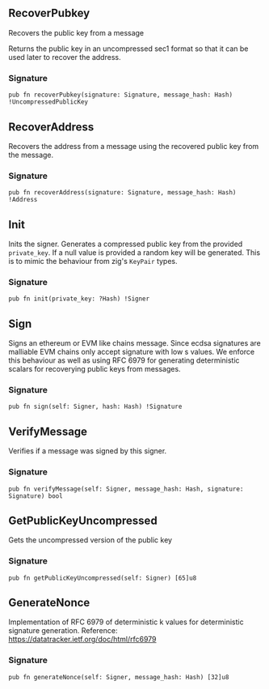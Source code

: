 ## RecoverPubkey
Recovers the public key from a message

Returns the public key in an uncompressed sec1 format so that
it can be used later to recover the address.

### Signature

```zig
pub fn recoverPubkey(signature: Signature, message_hash: Hash) !UncompressedPublicKey
```

## RecoverAddress
Recovers the address from a message using the
recovered public key from the message.

### Signature

```zig
pub fn recoverAddress(signature: Signature, message_hash: Hash) !Address
```

## Init
Inits the signer. Generates a compressed public key from the provided
`private_key`. If a null value is provided a random key will
be generated. This is to mimic the behaviour from zig's `KeyPair` types.

### Signature

```zig
pub fn init(private_key: ?Hash) !Signer
```

## Sign
Signs an ethereum or EVM like chains message.
Since ecdsa signatures are malliable EVM chains only accept
signature with low s values. We enforce this behaviour as well
as using RFC 6979 for generating deterministic scalars for recoverying
public keys from messages.

### Signature

```zig
pub fn sign(self: Signer, hash: Hash) !Signature
```

## VerifyMessage
Verifies if a message was signed by this signer.

### Signature

```zig
pub fn verifyMessage(self: Signer, message_hash: Hash, signature: Signature) bool
```

## GetPublicKeyUncompressed
Gets the uncompressed version of the public key

### Signature

```zig
pub fn getPublicKeyUncompressed(self: Signer) [65]u8
```

## GenerateNonce
Implementation of RFC 6979 of deterministic k values for deterministic signature generation.
Reference: https://datatracker.ietf.org/doc/html/rfc6979

### Signature

```zig
pub fn generateNonce(self: Signer, message_hash: Hash) [32]u8
```

